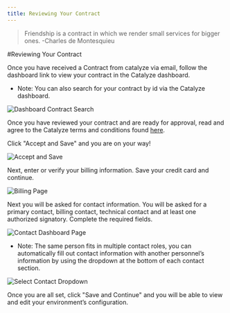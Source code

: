```yaml
---
title: Reviewing Your Contract
---
```


> Friendship is a contract in which we render small services for bigger ones.
-Charles de Montesquieu

#Reviewing Your Contract

Once you have received a Contract from catalyze via email, follow the dashboard link to view your contract in the Catalyze dashboard.  

* Note: You can also search for your contract by id via the Catalyze dashboard.

![Dashboard Contract Search ](http://cdn2.dropmark.com/85294/d9fcd48ed0378b8052a8be121098e50a14427095/Screen%20Shot%202015-06-01%20at%209.24.07%20AM.png)

Once you have reviewed your contract and are ready for approval, read and agree to the Catalyze terms and conditions found [here](https://legal.catalyze.io/).  

Click "Accept and Save" and you are on your way!

![Accept and Save](http://cdn2.dropmark.com/85294/542affa48c24cb4fd80aa10b8e72cde2c97aedcc/Screen%20Shot%202015-06-01%20at%209.25.09%20AM.png)

Next, enter or verify your billing information. Save your credit card and continue.
 
![Billing Page](http://cdn2.dropmark.com/85294/260b287fab5ce5c7d2f9f0f7ab5fe16f85456117/Screen%20Shot%202015-06-01%20at%209.27.10%20AM.png)

Next you will be asked for contact information. You will be asked for a primary contact, billing contact, technical contact and at least one authorized signatory. Complete the required fields.

![Contact Dashboard Page](http://cdn2.dropmark.com/85294/062a3ec135ab6795fe95abbae42378356e05867f/Screen%20Shot%202015-06-01%20at%209.29.10%20AM.png)

* Note: The same person fits in multiple contact roles, you can automatically fill out contact information with another personnel’s information by using the dropdown at the bottom of each contact section. 

![Select Contact Dropdown](http://cdn2.dropmark.com/85294/1dcfb13d02cfb400f1b8bb26c9be91954f294719/Screen%20Shot%202015-06-01%20at%209.29.31%20AM.png)

Once you are all set, click "Save and Continue" and you will be able to view and edit your environment’s configuration. 

